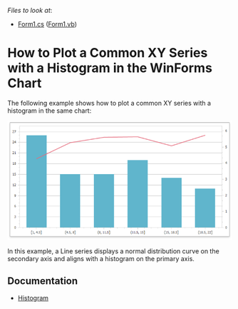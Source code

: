 
*Files to look at*:
- [Form1.cs](./CS/Form1.cs) ([Form1.vb](./VB/Form1.vb))

# How to Plot a Common XY Series with a Histogram in the WinForms Chart

The following example shows how to plot a common XY series with a histogram in the same chart:

![](images/histogram-chart.png)

In this example, a Line series displays a normal distribution curve on the secondary axis and aligns with a histogram on the primary axis.

## Documentation

- [Histogram](https://docs.devexpress.com/WindowsForms/400824/controls-and-libraries/chart-control/data-representation/histogram)
